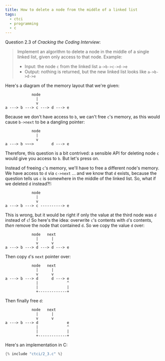 ```yaml
---
title: How to delete a node from the middle of a linked list
tags:
  - ctci
  - programming
  - c
---
```


Question 2.3 of _Cracking the Coding Interview_:

> Implement an algorithm to delete a node in the middle of a single linked list,
> given only access to that node. Example:
> 
> * Input: the node `c` from the linked list `a->b->c->d->e`
> * Output: nothing is returned,
>   but the new linked list looks like `a->b->d->e`

Here's a diagram of the memory layout
that we're given:

```
            node
              |
              v
a ---> b ---> c ---> d ---> e
```

Because we don't have access to `b`,
we can't free `c`'s memory,
as this would cause `b->next` to be a dangling pointer:

```
            node
              |
              v
a ---> b ~~~>        d ---> e
```

Therefore, this question is a bit contrived:
a sensible API for deleting node `c`
would give you access to `b`.
But let's press on.

Instead of freeing `c`'s memory,
we'll have to free a different node's memory.
We have access to `d` via `c->next` ...
and we know that `d` exists,
because the question tells us `c` is somewhere in the middle of the linked list.
So, what if we deleted `d` instead?!:

```
            node
              |
              v
a ---> b ---> c ----------> e
```

This is wrong,
but it would be right if only
the value at the third node was `d` instead of `c`!
So here's the idea:
overwrite `c`'s contents with `d`'s contents,
_then_ remove the node that contained `d`.
So we copy the value `d` over:

```
            node   next
              |      |
              v      v
a ---> b ---> d ---> d ---> e
```

Then copy `d`'s `next` pointer over:

```
            node   next
              |      |
              v      v
a ---> b ---> d      d ---> e
              |             ^
              |             |
              +-------------+
```

Then finally free `d`:

```
            node   next
              |      |
              v      v
a ---> b ---> d             e
              |             ^
              |             |
              +-------------+
```

Here's an implementation in C:

```c
{% include "ctci/2_3.c" %}
```
